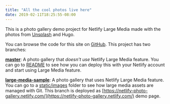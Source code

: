 ```yaml
---
title: "All the cool photos live here"
date: 2019-02-11T18:25:55-08:00
---
```


This is a photo gallery demo project for Netlify Large Media made with the photos from [Unsplash](https://unsplash.com/) and Hugo.

You can browse the code for this site on [GitHub](https://github.com/netlify/netlify-photo-gallery/). This project has two branches:

**[master](https://github.com/netlify/netlify-photo-gallery/)**: A photo gallery that _doesn't use_ Netlify Large Media feature. You can go to [README](https://github.com/netlify/netlify-photo-gallery/blob/master/README.md) to see how you can deploy this with your Netlify account and start using Large Media feature.

**[large-media-sample](https://github.com/netlify/netlify-photo-gallery/tree/large-media-sample)**: A photo gallery that uses Netlify Large Media feature. You can go to a [static/images](https://github.com/netlify/netlify-photo-gallery/tree/large-media-sample/static/images) folder to see how large media assets are managed with Git. This branch is deployed as [https://netlify-photo-gallery.netlify.com/](https://netlify-photo-gallery.netlify.com/) demo page.
